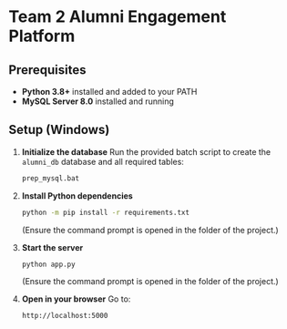 
# Team 2 Alumni Engagement Platform

## Prerequisites

- **Python 3.8+** installed and added to your PATH  
- **MySQL Server 8.0** installed and running  

## Setup (Windows)

1. **Initialize the database**
   Run the provided batch script to create the `alumni_db` database and all required tables:

   ```bat
   prep_mysql.bat
   ```

2. **Install Python dependencies**

   ```bat
   python -m pip install -r requirements.txt
   ```
   (Ensure the command prompt is opened in the folder of the project.)
   
3. **Start the server**

   ```bat
   python app.py
   ```
   (Ensure the command prompt is opened in the folder of the project.)
   
4. **Open in your browser**
   Go to:

   ```
   http://localhost:5000
   ```

